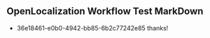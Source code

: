 ## OpenLocalization Workflow Test MarkDown
* 36e18461-e0b0-4942-bb85-6b2c77242e85 thanks!

<!--HONumber=Aug16_HO5-->


